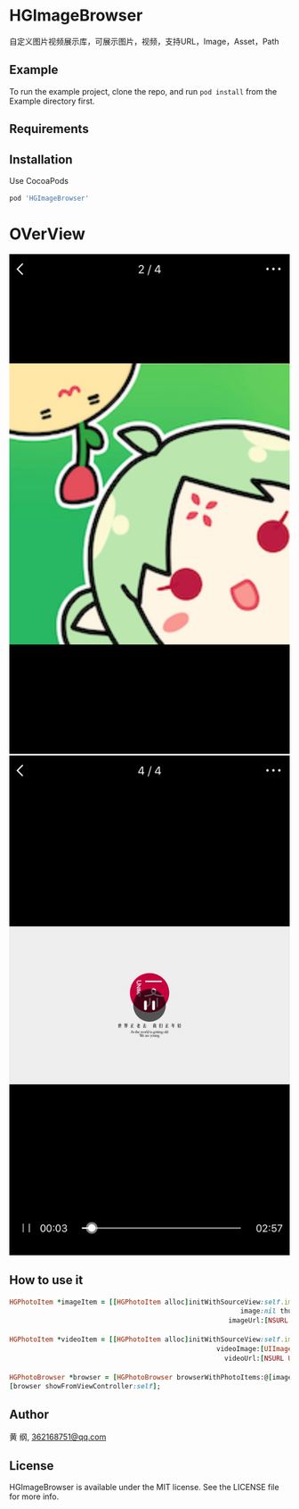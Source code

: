 # HGImageBrowser

自定义图片视频展示库，可展示图片，视频，支持URL，Image，Asset，Path

## Example

To run the example project, clone the repo, and run `pod install` from the Example directory first.

## Requirements

## Installation

Use CocoaPods

```ruby
pod 'HGImageBrowser'
```
# OVerView
![image](https://github.com/kennthsHG/HGImageBrowser/blob/master/images/IMG_0522.PNG)
![image](https://github.com/kennthsHG/HGImageBrowser/blob/master/images/IMG_0524.PNG)

## How to use it
```ruby
HGPhotoItem *imageItem = [[HGPhotoItem alloc]initWithSourceView:self.imageview
                                                          image:nil thumbImage:self.imageview.image
                                                       imageUrl:[NSURL URLWithString:@"http://116.7.226.222:10001/static/material/img/inbound/267cceced7504c9cb3cafbf0b2e378a0/d9a9a281-b4ba-4977-a8f8-6e32df426fb8.png"]];

HGPhotoItem *videoItem = [[HGPhotoItem alloc]initWithSourceView:self.imageview
                                                    videoImage:[UIImage imageNamed:@""]
                                                      videoUrl:[NSURL URLWithString:@"https://vdse.bdstatic.com//f11546e6b21bb6f60f025df3d5cb5735?authorization=bce-auth-v1/fb297a5cc0fb434c971b8fa103e8dd7b/2017-05-11T09:02:31Z/-1//560f50696b0d906271532cf3868d7a3baf6e4f7ffbe74e8dff982ed57f72c088.mp4"]];

HGPhotoBrowser *browser = [HGPhotoBrowser browserWithPhotoItems:@[imageItem,videoItem] selectedIndex:0];
[browser showFromViewController:self];
```
## Author

黄 纲, 362168751@qq.com

## License

HGImageBrowser is available under the MIT license. See the LICENSE file for more info.
